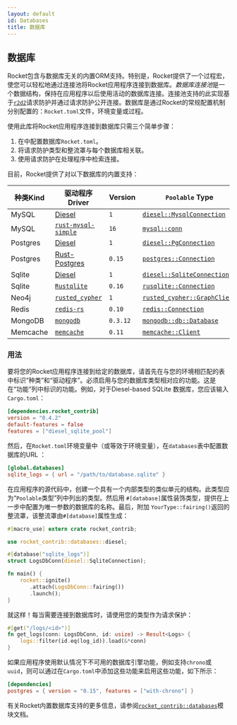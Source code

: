 ```yaml
---
layout: default
id: Databases
title: 数据库
---
```


## 数据库

Rocket包含与数据库无关的内置ORM支持。特别是，Rocket提供了一个过程宏，使您可以轻松地通过连接池将Rocket应用程序连接到数据库。*数据库连接池*是一个数据结构，保持在应用程序以后使用活动的数据库连接。连接池支持的此实现基于[`r2d2`](https://crates.io/crates/r2d2)请求防护并通过请求防护公开连接。数据库是通过Rocket的常规配置机制分别配置的：`Rocket.toml`文件，环境变量或过程。

使用此库将Rocket应用程序连接到数据库只需三个简单步骤：

1. 在中配置数据库`Rocket.toml`。
2. 将请求防护类型和整流罩与每个数据库相关联。
3. 使用请求防护在处理程序中检索连接。

目前，Rocket提供了对以下数据库的内置支持：

| 种类Kind | 驱动程序Driver                                               | Version  | `Poolable` Type                                              | 功能Feature            |
| -------- | ------------------------------------------------------------ | -------- | ------------------------------------------------------------ | ---------------------- |
| MySQL    | [Diesel](https://diesel.rs/)                                 | `1`      | [`diesel::MysqlConnection`](http://docs.diesel.rs/diesel/mysql/struct.MysqlConnection.html) | `diesel_mysql_pool`    |
| MySQL    | [`rust-mysql-simple`](https://github.com/blackbeam/rust-mysql-simple) | `16`     | [`mysql::conn`](https://docs.rs/mysql/14.0.0/mysql/struct.Conn.html) | `mysql_pool`           |
| Postgres | [Diesel](https://diesel.rs/)                                 | `1`      | [`diesel::PgConnection`](http://docs.diesel.rs/diesel/pg/struct.PgConnection.html) | `diesel_postgres_pool` |
| Postgres | [Rust-Postgres](https://github.com/sfackler/rust-postgres)   | `0.15`   | [`postgres::Connection`](https://docs.rs/postgres/0.15.2/postgres/struct.Connection.html) | `postgres_pool`        |
| Sqlite   | [Diesel](https://diesel.rs/)                                 | `1`      | [`diesel::SqliteConnection`](http://docs.diesel.rs/diesel/prelude/struct.SqliteConnection.html) | `diesel_sqlite_pool`   |
| Sqlite   | [`Rustqlite`](https://github.com/jgallagher/rusqlite)        | `0.16`   | [`rusqlite::Connection`](https://docs.rs/rusqlite/0.14.0/rusqlite/struct.Connection.html) | `sqlite_pool`          |
| Neo4j    | [`rusted_cypher`](https://github.com/livioribeiro/rusted-cypher) | `1`      | [`rusted_cypher::GraphClient`](https://docs.rs/rusted_cypher/1.1.0/rusted_cypher/graph/struct.GraphClient.html) | `cypher_pool`          |
| Redis    | [`redis-rs`](https://github.com/mitsuhiko/redis-rs)          | `0.10`   | [`redis::Connection`](https://docs.rs/redis/0.9.0/redis/struct.Connection.html) | `redis_pool`           |
| MongoDB  | [`mongodb`](https://github.com/mongodb-labs/mongo-rust-driver-prototype) | `0.3.12` | [`mongodb::db::Database`](https://docs.rs/mongodb/0.3.12/mongodb/db/type.Database.html) | `mongodb_pool`         |
| Memcache | [`memcache`](https://github.com/aisk/rust-memcache)          | `0.11`   | [`memcache::Client`](https://docs.rs/memcache/0.11.0/memcache/struct.Client.html) | `memcache_pool`        |

### 用法

要将您的Rocket应用程序连接到给定的数据库，请首先在与您的环境相匹配的表中标识“种类”和“驱动程序”。必须启用与您的数据库类型相对应的功能。这是在“功能”列中标识的功能。例如，对于Diesel-based SQLite 数据库，您应该输入`Cargo.toml`：

```toml
[dependencies.rocket_contrib]
version = "0.4.2"
default-features = false
features = ["diesel_sqlite_pool"]
```

然后，在`Rocket.toml`环境变量中（或等效于环境变量），在`databases`表中配置数据库的URL ：

```toml
[global.databases]
sqlite_logs = { url = "/path/to/database.sqlite" }
```

在应用程序的源代码中，创建一个具有一个内部类型的类似单元的结构。此类型应为“`Poolable`类型”列中列出的类型。然后用 `#[database]`属性装饰类型，提供在上一步中配置为唯一参数的数据库的名称。最后，附加 `YourType::fairing()`返回的整流罩，该整流罩由`#[database]`属性生成：

```rust
#[macro_use] extern crate rocket_contrib;

use rocket_contrib::databases::diesel;

#[database("sqlite_logs")]
struct LogsDbConn(diesel::SqliteConnection);

fn main() {
    rocket::ignite()
       .attach(LogsDbConn::fairing())
       .launch();
}
```

就这样！每当需要连接到数据库时，请使用您的类型作为请求保护：

```rust
#[get("/logs/<id>")]
fn get_logs(conn: LogsDbConn, id: usize) -> Result<Logs> {
    logs::filter(id.eq(log_id)).load(&*conn)
}
```

如果应用程序使用默认情况下不可用的数据库引擎功能，例如支持`chrono`或`uuid`，则可以通过在`Cargo.toml`中添加这些功能来启用这些功能，如下所示：

```toml
[dependencies]
postgres = { version = "0.15", features = ["with-chrono"] }
```

有关Rocket内置数据库支持的更多信息，请参阅[`rocket_contrib::databases`](https://api.rocket.rs/v0.4/rocket_contrib/databases/index.html)模块文档。